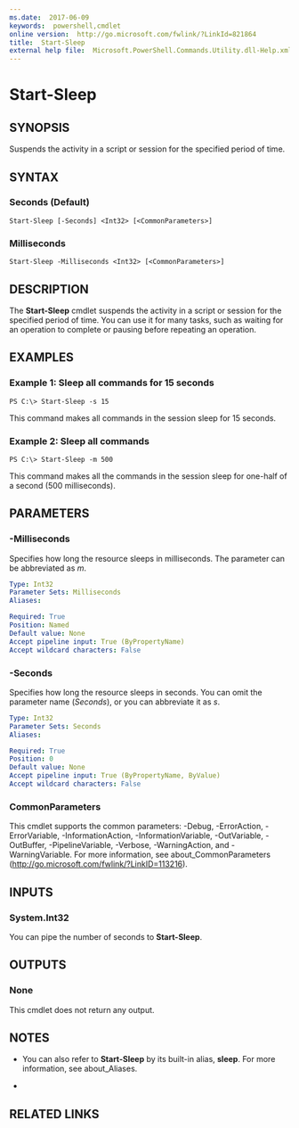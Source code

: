 ```yaml
---
ms.date:  2017-06-09
keywords:  powershell,cmdlet
online version:  http://go.microsoft.com/fwlink/?LinkId=821864
title:  Start-Sleep
external help file:  Microsoft.PowerShell.Commands.Utility.dll-Help.xml
---
```


# Start-Sleep

## SYNOPSIS
Suspends the activity in a script or session for the specified period of time.

## SYNTAX

### Seconds (Default)
```
Start-Sleep [-Seconds] <Int32> [<CommonParameters>]
```

### Milliseconds
```
Start-Sleep -Milliseconds <Int32> [<CommonParameters>]
```

## DESCRIPTION
The **Start-Sleep** cmdlet suspends the activity in a script or session for the specified period of time.
You can use it for many tasks, such as waiting for an operation to complete or pausing before repeating an operation.

## EXAMPLES

### Example 1: Sleep all commands for 15 seconds
```
PS C:\> Start-Sleep -s 15
```

This command makes all commands in the session sleep for 15 seconds.

### Example 2: Sleep all commands
```
PS C:\> Start-Sleep -m 500
```

This command makes all the commands in the session sleep for one-half of a second (500 milliseconds).

## PARAMETERS

### -Milliseconds
Specifies how long the resource sleeps in milliseconds.
The parameter can be abbreviated as *m*.

```yaml
Type: Int32
Parameter Sets: Milliseconds
Aliases: 

Required: True
Position: Named
Default value: None
Accept pipeline input: True (ByPropertyName)
Accept wildcard characters: False
```

### -Seconds
Specifies how long the resource sleeps in seconds.
You can omit the parameter name (*Seconds*), or you can abbreviate it as *s*.

```yaml
Type: Int32
Parameter Sets: Seconds
Aliases: 

Required: True
Position: 0
Default value: None
Accept pipeline input: True (ByPropertyName, ByValue)
Accept wildcard characters: False
```

### CommonParameters
This cmdlet supports the common parameters: -Debug, -ErrorAction, -ErrorVariable, -InformationAction, -InformationVariable, -OutVariable, -OutBuffer, -PipelineVariable, -Verbose, -WarningAction, and -WarningVariable. For more information, see about_CommonParameters (http://go.microsoft.com/fwlink/?LinkID=113216).

## INPUTS

### System.Int32
You can pipe the number of seconds to **Start-Sleep**.

## OUTPUTS

### None
This cmdlet does not return any output.

## NOTES
* You can also refer to **Start-Sleep** by its built-in alias, **sleep**. For more information, see about_Aliases.

*

## RELATED LINKS

